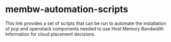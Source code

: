 # membw-automation-scripts

This link provides a set of scripts that can be run to automate
the installation of pcp and openstack components needed to use
Host Memory Bandwidth Information for cloud placement decisions.
